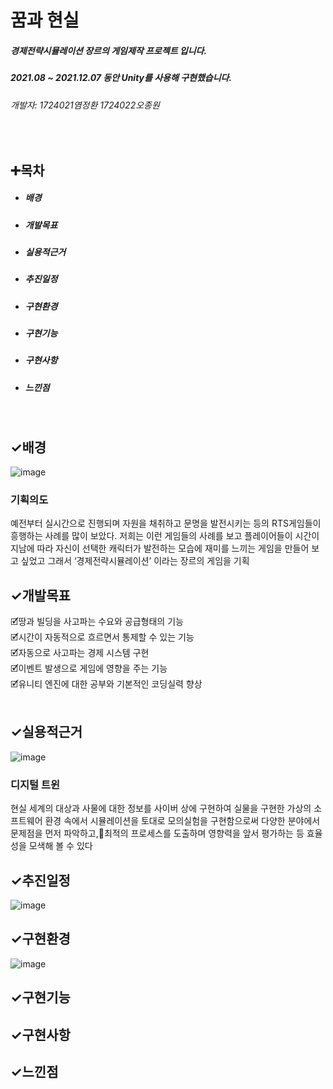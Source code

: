 # 꿈과 현실
##### 경제전략시뮬레이션 장르의 게임제작 프로젝트 입니다.
##### 2021.08 ~ 2021.12.07 동안 Unity를 사용해 구현했습니다.
###### 개발자: 1724021염정환 1724022오종원
&nbsp;

## ➕목차
* ##### 배경
* ##### 개발목표
* ##### 실용적근거
* ##### 추진일정
* ##### 구현환경
* ##### 구현기능
* ##### 구현사항
* ##### 느낀점
&nbsp;

## ✓배경
![image](https://github.com/eygdk/dreamandreality/assets/117276980/2d296cc5-3593-4724-aa25-4a64d871b9cc)
### 기획의도
예전부터 실시간으로 진행되며 자원을 채취하고 문명을 발전시키는 등의 RTS게임들이 흥행하는 사례를 많이 보았다.
저희는 이런 게임들의 사례를 보고 플레이어들이 시간이 지남에 따라 자신이 선택한 캐릭터가 발전하는 모습에 재미를 느끼는 게임을 만들어 보고 싶었고 그래서 ‘경제전략시뮬레이션’ 이라는 장르의 게임을 기획
&nbsp;

## ✓개발목표
🗹땅과 빌딩을 사고파는 수요와 공급형태의 기능 </br>
🗹시간이 자동적으로 흐르면서 통제할 수 있는 기능 </br>
🗹자동으로 사고파는 경제 시스템 구현 </br>
🗹이벤트 발생으로 게임에 영향을 주는 기능 </br>
🗹유니티 엔진에 대한 공부와 기본적인 코딩실력 향상 </br>
&nbsp;

## ✓실용적근거
![image](https://github.com/eygdk/dreamandreality/assets/117276980/0e7168e8-9484-4413-8a54-954813b3b179)
### 디지털 트윈
현실 세계의 대상과 사물에 대한 정보를 사이버 상에 구현하여 실물을 구현한 가상의 소프트웨어 환경 속에서 시뮬레이션을 토대로 모의실험을 구현함으로써 다양한 분야에서 문제점을 먼저 파악하고,최적의 프로세스를 도출하며 영향력을 앞서 평가하는 등 효율성을 모색해 볼 수 있다
&nbsp;

## ✓추진일정
![image](https://github.com/eygdk/dreamandreality/assets/117276980/5f24cf5c-46cd-4c89-b943-fdca9b517e96)
&nbsp;

## ✓구현환경
![image](https://github.com/eygdk/dreamandreality/assets/117276980/776854f3-26fe-4543-8534-2d61c62e1917)
&nbsp;

## ✓구현기능
## ✓구현사항
## ✓느낀점
